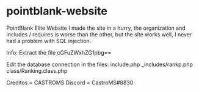 # pointblank-website
PointBlank Elite Website
I made the site in a hurry, the organization and includes / requires is worse than the other, but the site works well, I never had a problem with SQL injection.

Info:
Extract the file cGFuZWxhZG1pbg==

Edit the database connection in the files:
include.php
_includes/rankp.php
class/Ranking.class.php

Creditos = CASTROMS
Discord = CastroMS#8830

